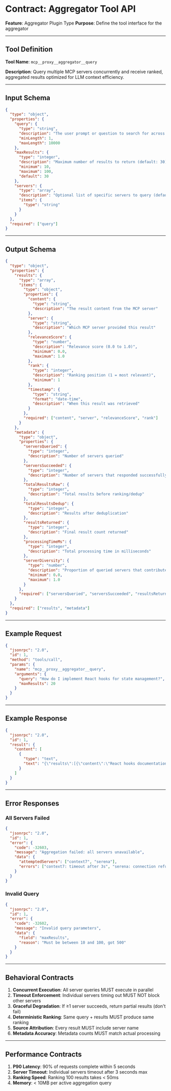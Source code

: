 # Contract: Aggregator Tool API

**Feature**: Aggregator Plugin Type
**Purpose**: Define the tool interface for the aggregator

---

## Tool Definition

**Tool Name**: `mcp__proxy__aggregator__query`

**Description**: Query multiple MCP servers concurrently and receive ranked, aggregated results optimized for LLM context efficiency.

---

## Input Schema

```json
{
  "type": "object",
  "properties": {
    "query": {
      "type": "string",
      "description": "The user prompt or question to search for across MCP servers",
      "minLength": 1,
      "maxLength": 10000
    },
    "maxResults": {
      "type": "integer",
      "description": "Maximum number of results to return (default: 30)",
      "minimum": 10,
      "maximum": 100,
      "default": 30
    },
    "servers": {
      "type": "array",
      "description": "Optional list of specific servers to query (default: all configured)",
      "items": {
        "type": "string"
      }
    }
  },
  "required": ["query"]
}
```

---

## Output Schema

```json
{
  "type": "object",
  "properties": {
    "results": {
      "type": "array",
      "items": {
        "type": "object",
        "properties": {
          "content": {
            "type": "string",
            "description": "The result content from the MCP server"
          },
          "server": {
            "type": "string",
            "description": "Which MCP server provided this result"
          },
          "relevanceScore": {
            "type": "number",
            "description": "Relevance score (0.0 to 1.0)",
            "minimum": 0.0,
            "maximum": 1.0
          },
          "rank": {
            "type": "integer",
            "description": "Ranking position (1 = most relevant)",
            "minimum": 1
          },
          "timestamp": {
            "type": "string",
            "format": "date-time",
            "description": "When this result was retrieved"
          }
        },
        "required": ["content", "server", "relevanceScore", "rank"]
      }
    },
    "metadata": {
      "type": "object",
      "properties": {
        "serversQueried": {
          "type": "integer",
          "description": "Number of servers queried"
        },
        "serversSucceeded": {
          "type": "integer",
          "description": "Number of servers that responded successfully"
        },
        "totalResultsRaw": {
          "type": "integer",
          "description": "Total results before ranking/dedup"
        },
        "totalResultsDedup": {
          "type": "integer",
          "description": "Results after deduplication"
        },
        "resultsReturned": {
          "type": "integer",
          "description": "Final result count returned"
        },
        "processingTimeMs": {
          "type": "integer",
          "description": "Total processing time in milliseconds"
        },
        "serverDiversity": {
          "type": "number",
          "description": "Proportion of queried servers that contributed results",
          "minimum": 0.0,
          "maximum": 1.0
        }
      },
      "required": ["serversQueried", "serversSucceeded", "resultsReturned", "processingTimeMs"]
    }
  },
  "required": ["results", "metadata"]
}
```

---

## Example Request

```json
{
  "jsonrpc": "2.0",
  "id": 1,
  "method": "tools/call",
  "params": {
    "name": "mcp__proxy__aggregator__query",
    "arguments": {
      "query": "How do I implement React hooks for state management?",
      "maxResults": 20
    }
  }
}
```

---

## Example Response

```json
{
  "jsonrpc": "2.0",
  "id": 1,
  "result": {
    "content": [
      {
        "type": "text",
        "text": "{\"results\":[{\"content\":\"React hooks documentation: useState allows...\",\"server\":\"context7\",\"relevanceScore\":0.92,\"rank\":1,\"timestamp\":\"2025-10-13T03:00:00Z\"},{\"content\":\"Code example from your project showing useState pattern...\",\"server\":\"serena\",\"relevanceScore\":0.87,\"rank\":2,\"timestamp\":\"2025-10-13T03:00:00Z\"}],\"metadata\":{\"serversQueried\":2,\"serversSucceeded\":2,\"totalResultsRaw\":15,\"totalResultsDedup\":12,\"resultsReturned\":2,\"processingTimeMs\":1234,\"serverDiversity\":1.0}}"
      }
    ]
  }
}
```

---

## Error Responses

### All Servers Failed

```json
{
  "jsonrpc": "2.0",
  "id": 1,
  "error": {
    "code": -32603,
    "message": "Aggregation failed: all servers unavailable",
    "data": {
      "attemptedServers": ["context7", "serena"],
      "errors": ["context7: timeout after 3s", "serena: connection refused"]
    }
  }
}
```

### Invalid Query

```json
{
  "jsonrpc": "2.0",
  "id": 1,
  "error": {
    "code": -32602,
    "message": "Invalid query parameters",
    "data": {
      "field": "maxResults",
      "reason": "Must be between 10 and 100, got 500"
    }
  }
}
```

---

## Behavioral Contracts

1. **Concurrent Execution**: All server queries MUST execute in parallel
2. **Timeout Enforcement**: Individual servers timing out MUST NOT block other servers
3. **Graceful Degradation**: If ≥1 server succeeds, return partial results (don't fail)
4. **Deterministic Ranking**: Same query + results MUST produce same ranking
5. **Source Attribution**: Every result MUST include server name
6. **Metadata Accuracy**: Metadata counts MUST match actual processing

---

## Performance Contracts

1. **P90 Latency**: 90% of requests complete within 5 seconds
2. **Server Timeout**: Individual servers timeout after 3 seconds max
3. **Ranking Speed**: Ranking 100 results takes < 50ms
4. **Memory**: < 10MB per active aggregation query
